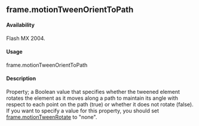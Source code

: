 ## frame.motionTweenOrientToPath

#### Availability

Flash MX 2004.

#### Usage

frame.motionTweenOrientToPath

#### Description

Property; a Boolean value that specifies whether the tweened element rotates the element as it moves along a path to maintain its angle with respect to each point on the path (true) or whether it does not rotate (false).
If you want to specify a value for this property, you should set [frame.motionTweenRotate](#!wielmic/developers-animatesdk-docs/test/Frame_object/frame17.md) to "none".

<span id="frame.motionTweenRotate" class="anchor"></span>

